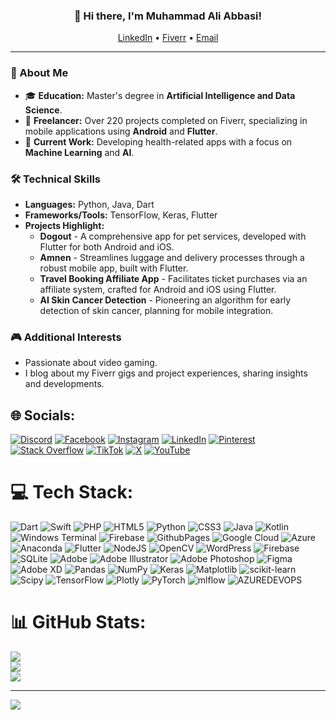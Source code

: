 <h3 align="center">👋 Hi there, I'm Muhammad Ali Abbasi!</h3>

<p align="center">
  <a href="https://www.linkedin.com/in/alyabbasi93/">LinkedIn</a> •
  <a href="https://www.fiverr.com/alyabbasi">Fiverr</a> •
  <a href="mailto:alyabbasi93@icloud.com">Email</a>
</p>

---

### 🌱 About Me
- 🎓 **Education:** Master's degree in **Artificial Intelligence and Data Science**.
- 💼 **Freelancer:** Over 220 projects completed on Fiverr, specializing in mobile applications using **Android** and **Flutter**.
- 🚀 **Current Work:** Developing health-related apps with a focus on **Machine Learning** and **AI**.

### 🛠️ Technical Skills
- **Languages:** Python, Java, Dart
- **Frameworks/Tools:** TensorFlow, Keras, Flutter
- **Projects Highlight:**
  - **Dogout** - A comprehensive app for pet services, developed with Flutter for both Android and iOS.
  - **Amnen** - Streamlines luggage and delivery processes through a robust mobile app, built with Flutter.
  - **Travel Booking Affiliate App** - Facilitates ticket purchases via an affiliate system, crafted for Android and iOS using Flutter.
  - **AI Skin Cancer Detection** - Pioneering an algorithm for early detection of skin cancer, planning for mobile integration.

### 🎮 Additional Interests
- Passionate about video gaming.
- I blog about my Fiverr gigs and project experiences, sharing insights and developments.

## 🌐 Socials:
[![Discord](https://img.shields.io/badge/Discord-%237289DA.svg?logo=discord&logoColor=white)](https://discord.gg/alyabbasi93) [![Facebook](https://img.shields.io/badge/Facebook-%231877F2.svg?logo=Facebook&logoColor=white)](https://facebook.com/alyabbasi93) [![Instagram](https://img.shields.io/badge/Instagram-%23E4405F.svg?logo=Instagram&logoColor=white)](https://instagram.com/alyabbasi93) [![LinkedIn](https://img.shields.io/badge/LinkedIn-%230077B5.svg?logo=linkedin&logoColor=white)](https://linkedin.com/in/alyabbasi93) [![Pinterest](https://img.shields.io/badge/Pinterest-%23E60023.svg?logo=Pinterest&logoColor=white)](https://pinterest.com/alyabbasi93) [![Stack Overflow](https://img.shields.io/badge/-Stackoverflow-FE7A16?logo=stack-overflow&logoColor=white)](https://stackoverflow.com/users/alyabbasi93) [![TikTok](https://img.shields.io/badge/TikTok-%23000000.svg?logo=TikTok&logoColor=white)](https://tiktok.com/@alyabbasi93) [![X](https://img.shields.io/badge/X-black.svg?logo=X&logoColor=white)](https://x.com/alyabbasi1) [![YouTube](https://img.shields.io/badge/YouTube-%23FF0000.svg?logo=YouTube&logoColor=white)](https://youtube.com/@myfiverrgigs3832) 

# 💻 Tech Stack:
![Dart](https://img.shields.io/badge/dart-%230175C2.svg?style=for-the-badge&logo=dart&logoColor=white) ![Swift](https://img.shields.io/badge/swift-F54A2A?style=for-the-badge&logo=swift&logoColor=white) ![PHP](https://img.shields.io/badge/php-%23777BB4.svg?style=for-the-badge&logo=php&logoColor=white) ![HTML5](https://img.shields.io/badge/html5-%23E34F26.svg?style=for-the-badge&logo=html5&logoColor=white) ![Python](https://img.shields.io/badge/python-3670A0?style=for-the-badge&logo=python&logoColor=ffdd54) ![CSS3](https://img.shields.io/badge/css3-%231572B6.svg?style=for-the-badge&logo=css3&logoColor=white) ![Java](https://img.shields.io/badge/java-%23ED8B00.svg?style=for-the-badge&logo=openjdk&logoColor=white) ![Kotlin](https://img.shields.io/badge/kotlin-%237F52FF.svg?style=for-the-badge&logo=kotlin&logoColor=white) ![Windows Terminal](https://img.shields.io/badge/Windows%20Terminal-%234D4D4D.svg?style=for-the-badge&logo=windows-terminal&logoColor=white) ![Firebase](https://img.shields.io/badge/firebase-%23039BE5.svg?style=for-the-badge&logo=firebase) ![GithubPages](https://img.shields.io/badge/github%20pages-121013?style=for-the-badge&logo=github&logoColor=white) ![Google Cloud](https://img.shields.io/badge/GoogleCloud-%234285F4.svg?style=for-the-badge&logo=google-cloud&logoColor=white) ![Azure](https://img.shields.io/badge/azure-%230072C6.svg?style=for-the-badge&logo=microsoftazure&logoColor=white) ![Anaconda](https://img.shields.io/badge/Anaconda-%2344A833.svg?style=for-the-badge&logo=anaconda&logoColor=white) ![Flutter](https://img.shields.io/badge/Flutter-%2302569B.svg?style=for-the-badge&logo=Flutter&logoColor=white) ![NodeJS](https://img.shields.io/badge/node.js-6DA55F?style=for-the-badge&logo=node.js&logoColor=white) ![OpenCV](https://img.shields.io/badge/opencv-%23white.svg?style=for-the-badge&logo=opencv&logoColor=white) ![WordPress](https://img.shields.io/badge/WordPress-%23117AC9.svg?style=for-the-badge&logo=WordPress&logoColor=white) ![Firebase](https://img.shields.io/badge/Firebase-039BE5?style=for-the-badge&logo=Firebase&logoColor=white) ![SQLite](https://img.shields.io/badge/sqlite-%2307405e.svg?style=for-the-badge&logo=sqlite&logoColor=white) ![Adobe](https://img.shields.io/badge/adobe-%23FF0000.svg?style=for-the-badge&logo=adobe&logoColor=white) ![Adobe Illustrator](https://img.shields.io/badge/adobe%20illustrator-%23FF9A00.svg?style=for-the-badge&logo=adobe%20illustrator&logoColor=white) ![Adobe Photoshop](https://img.shields.io/badge/adobe%20photoshop-%2331A8FF.svg?style=for-the-badge&logo=adobe%20photoshop&logoColor=white) ![Figma](https://img.shields.io/badge/figma-%23F24E1E.svg?style=for-the-badge&logo=figma&logoColor=white) ![Adobe XD](https://img.shields.io/badge/Adobe%20XD-470137?style=for-the-badge&logo=Adobe%20XD&logoColor=#FF61F6) ![Pandas](https://img.shields.io/badge/pandas-%23150458.svg?style=for-the-badge&logo=pandas&logoColor=white) ![NumPy](https://img.shields.io/badge/numpy-%23013243.svg?style=for-the-badge&logo=numpy&logoColor=white) ![Keras](https://img.shields.io/badge/Keras-%23D00000.svg?style=for-the-badge&logo=Keras&logoColor=white) ![Matplotlib](https://img.shields.io/badge/Matplotlib-%23ffffff.svg?style=for-the-badge&logo=Matplotlib&logoColor=black) ![scikit-learn](https://img.shields.io/badge/scikit--learn-%23F7931E.svg?style=for-the-badge&logo=scikit-learn&logoColor=white) ![Scipy](https://img.shields.io/badge/SciPy-%230C55A5.svg?style=for-the-badge&logo=scipy&logoColor=%white) ![TensorFlow](https://img.shields.io/badge/TensorFlow-%23FF6F00.svg?style=for-the-badge&logo=TensorFlow&logoColor=white) ![Plotly](https://img.shields.io/badge/Plotly-%233F4F75.svg?style=for-the-badge&logo=plotly&logoColor=white) ![PyTorch](https://img.shields.io/badge/PyTorch-%23EE4C2C.svg?style=for-the-badge&logo=PyTorch&logoColor=white) ![mlflow](https://img.shields.io/badge/mlflow-%23d9ead3.svg?style=for-the-badge&logo=numpy&logoColor=blue) ![AZUREDEVOPS](https://img.shields.io/badge/azuredevops-0078D7.svg?style=for-the-badge&logo=azuredevops&logoColor=white&color=%230078D7)
# 📊 GitHub Stats:
![](https://github-readme-stats.vercel.app/api?username=alyabbasi93&theme=dark&hide_border=false&include_all_commits=false&count_private=true)<br/>
![](https://github-readme-streak-stats.herokuapp.com/?user=alyabbasi93&theme=dark&hide_border=false)<br/>
![](https://github-readme-stats.vercel.app/api/top-langs/?username=alyabbasi93&theme=dark&hide_border=false&include_all_commits=false&count_private=true&layout=compact)

---
[![](https://visitcount.itsvg.in/api?id=alyabbasi93&icon=0&color=0)](https://visitcount.itsvg.in)

<!-- Proudly created with GPRM ( https://gprm.itsvg.in ) -->
